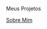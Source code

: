 Meus Projetos<br>

<a href="https://https://iasmimsouza.github.io/Portfolio/sobremim/index">Sobre Mim</a>